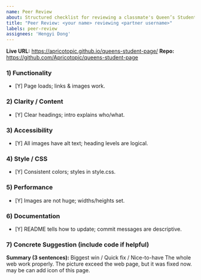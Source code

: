 ```yaml
---
name: Peer Review
about: Structured checklist for reviewing a classmate's Queen’s Student Page
title: "Peer Review: <your name> reviewing <partner username>"
labels: peer-review
assignees: 'Hengyi Dong'
---
```


**Live URL:** https://apricotopic.github.io/queens-student-page/
**Repo:** https://github.com/Apricotopic/queens-student-page

### 1) Functionality
- [Y] Page loads; links & images work.

### 2) Clarity / Content
- [Y] Clear headings; intro explains who/what.

### 3) Accessibility
- [Y] All images have alt text; heading levels are logical.

### 4) Style / CSS
- [Y] Consistent colors; styles in style.css.

### 5) Performance
- [Y] Images are not huge; widths/heights set.

### 6) Documentation
- [Y] README tells how to update; commit messages are descriptive.

### 7) Concrete Suggestion (include code if helpful)

**Summary (3 sentences):** Biggest win / Quick fix / Nice-to-have
The whole web work properly. The picture exceed the web page, but it was fixed now. may be can add icon of this page.
